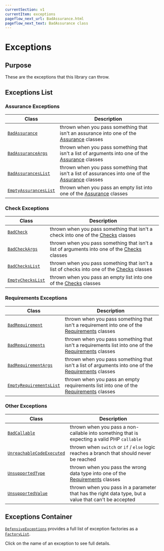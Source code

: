 ```yaml
---
currentSection: v1
currentItem: exceptions
pageflow_next_url: BadAssurance.html
pageflow_next_text: BadAssurance class
---
```


# Exceptions

## Purpose

These are the exceptions that this library can throw.

## Exceptions List

### Assurance Exceptions

Class | Description
------|------------
[`BadAssurance`](BadAssurance.html) | thrown when you pass something that isn't an assurance into one of the [Assurance](../Assurances/index.html) classes
[`BadAssuranceArgs`](BadAssuranceArgs.html) | thrown when you pass something that isn't a list of arguments into one of the [Assurance](../Assurances/index.html) classes
[`BadAssurancesList`](BadAssurancesList.html) | thrown when you pass something that isn't a list of assurances into one of the [Assurance](../Assurances/index.html) classes
[`EmptyAssurancesList`](EmptyAssurancesList.html) | thrown when you pass an empty list into one of the [Assurance](../Assurances/index.html) classes

### Check Exceptions

Class | Description
------|------------
[`BadCheck`](BadCheck.html) | thrown when you pass something that isn't a check into one of the [Checks](../Check/index.html) classes
[`BadCheckArgs`](BadCheckArgs.html) | thrown when you pass something that isn't a list of arguments into one of the [Checks](../Checks/index.html) classes
[`BadChecksList`](BadChecksList.html) | thrown when you pass something that isn't a list of checks into one of the [Checks](../Checks/index.html) classes
[`EmptyChecksList`](EmptyChecksList.html) | thrown when you pass an empty list into one of the [Checks](../Checks/index.html) classes

### Requirements Exceptions

Class | Description
------|------------
[`BadRequirement`](BadRequirement.html) | thrown when you pass something that isn't a requirement into one of the [Requirements](../Requirements/index.html) classes
[`BadRequirements`](BadRequirements.html) | thrown when you pass something that isn't a requirements list into one of the [Requirements](../Requirements/index.html) classes
[`BadRequirementArgs`](BadRequirementArgs.html) | thrown when you pass something that isn't a list of arguments into one of the [Requirements](../Requirements/index.html) classes
[`EmptyRequirementsList`](EmptyRequirementsList.html) | thrown when you pass an empty requirements list into one of the [Requirements](../Requirements/index.html) classes

### Other Exceptions

Class | Description
------|------------
[`BadCallable`](BadCallable.html) | thrown when you pass a non-callable into something that is expecting a valid PHP `callable`
[`UnreachableCodeExecuted`](UnreachableCodeExecuted.html) | thrown when `switch` or `if` / `else` logic reaches a branch that should never be reached
[`UnsupportedType`](UnsupportedType.html) | thrown when you pass the wrong data type into one of the [Requirements](../Requirements/index.html) classes
[`UnsupportedValue`](UnsupportedValue.html) | thrown when you pass in a parameter that has the right data type, but a value that can't be accepted

## Exceptions Container

[`DefensiveExceptions`](DefensiveExceptions.html) provides a full list of exception factories as a [`FactoryList`](http://ganbarodigital.github.io/php-mv-di-containers/V1/Interfaces/FactoryList.html).

Click on the name of an exception to see full details.
